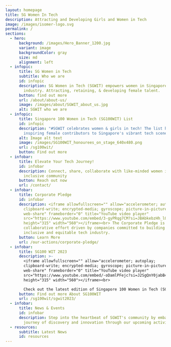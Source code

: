 ```yaml
---
layout: homepage
title: SG Women In Tech
description: Attracting and Developing Girls and Women in Tech
image: /images/isomer-logo.svg
permalink: /
sections:
  - hero:
      background: /images/Hero_Banner_1200.jpg
      variant: image
      backgroundColor: gray
      size: md
      alignment: left
  - infopic:
      title: SG Women in Tech
      subtitle: Who we are
      id: infopic
      description: SG Women in Tech (SGWIT) empowers women in Singapore's tech
        industry. Attracting, retaining, & developing female talent.
      button: find out more
      url: /about/about-us/
      image: /images/about/SGWIT_about_us.jpg
      alt: SGWIT who we are
  - infopic:
      title: Singapore 100 Women in Tech (SG100WIT) List
      id: infopic
      description: "#SGWIT celebrates women & girls in tech! The list honours
        inspiring female contributors to Singapore's vibrant tech scene"
      alt: Image alt text
      image: /images/SG100WIT_honourees_on_stage_640x480.png
      url: /sg100wit/
      button: Find out more
  - infobar:
      title: Elevate Your Tech Journey!
      id: infobar
      description: Connect, share, collaborate with like-minded women in our diverse &
        inclusive community
      button: Reach out now
      url: /contact/
  - infobar:
      title: Corporate Pledge
      id: infobar
      description: <iframe allowfullscreen="" allow="accelerometer; autoplay;
        clipboard-write; encrypted-media; gyroscope; picture-in-picture;
        web-share" frameborder="0" title="YouTube video player"
        src="https://www.youtube.com/embed/3-gyPRqg7CM?si=JBAbkebzHh_lO8kS"
        height="315" width="560"></iframe><br> The Corporate Pledge is a
        collaborative effort driven by companies committed to building a more
        inclusive and equitable tech industry.
      button: Learn More
      url: /our-actions/corporate-pledge/
  - infobar:
      title: SG100 WIT 2023
      description: >-
        <iframe allowfullscreen="" allow="accelerometer; autoplay;
        clipboard-write; encrypted-media; gyroscope; picture-in-picture;
        web-share" frameborder="0" title="YouTube video player"
        src="https://www.youtube.com/embed/-oDamlPFejc?si=J2SgQnY0jabB4d2E"
        height="315" width="560"></iframe><br>

        Check out the latest edition of Singapore 100 Women in Tech (SG100WIT) List of Tech Honorees in this video.
      button: Find out more About SG100WIT
      url: /sg100wit/sgwit2023/
  - infobar:
      title: News & Events
      id: infobar
      description: Step into the heartbeat of SGWIT's community by embarking on a
        journey of discovery and innovation through our upcoming activities
  - resources:
      subtitle: Latest News
      id: resources
---
```

